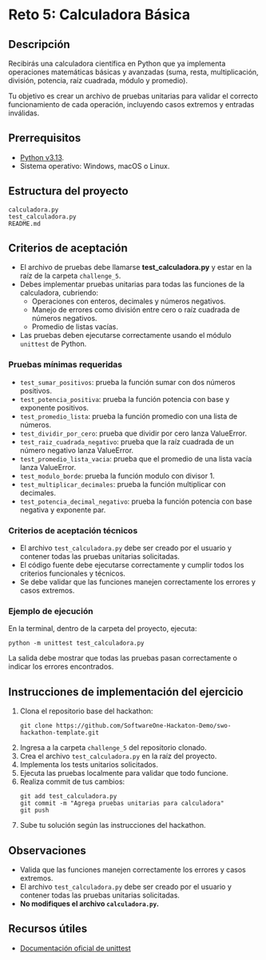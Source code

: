 # Reto 5: Calculadora Básica

## Descripción
Recibirás una calculadora científica en Python que ya implementa operaciones matemáticas básicas y avanzadas (suma, resta, multiplicación, división, potencia, raíz cuadrada, módulo y promedio).

Tu objetivo es crear un archivo de pruebas unitarias para validar el correcto funcionamiento de cada operación, incluyendo casos extremos y entradas inválidas.

## Prerrequisitos
- [Python v3.13](https://wiki.python.org/moin/BeginnersGuide/Download).
- Sistema operativo: Windows, macOS o Linux.

## Estructura del proyecto
```
calculadora.py
test_calculadora.py
README.md
```

## Criterios de aceptación
- El archivo de pruebas debe llamarse **test_calculadora.py** y estar en la raíz de la carpeta `challenge_5`.
- Debes implementar pruebas unitarias para todas las funciones de la calculadora, cubriendo:
  - Operaciones con enteros, decimales y números negativos.
  - Manejo de errores como división entre cero o raíz cuadrada de números negativos.
  - Promedio de listas vacías.
- Las pruebas deben ejecutarse correctamente usando el módulo `unittest` de Python.

### Pruebas mínimas requeridas
  - `test_sumar_positivos`: prueba la función sumar con dos números positivos.
  - `test_potencia_positiva`: prueba la función potencia con base y exponente positivos.
  - `test_promedio_lista`: prueba la función promedio con una lista de números.
  - `test_dividir_por_cero`: prueba que dividir por cero lanza ValueError.
  - `test_raiz_cuadrada_negativo`: prueba que la raíz cuadrada de un número negativo lanza ValueError.
  - `test_promedio_lista_vacia`: prueba que el promedio de una lista vacía lanza ValueError.
  - `test_modulo_borde`: prueba la función modulo con divisor 1.
  - `test_multiplicar_decimales`: prueba la función multiplicar con decimales.
  - `test_potencia_decimal_negativo`: prueba la función potencia con base negativa y exponente par.

### Criterios de aceptación técnicos
- El archivo `test_calculadora.py` debe ser creado por el usuario y contener todas las pruebas unitarias solicitadas.
- El código fuente debe ejecutarse correctamente y cumplir todos los criterios funcionales y técnicos.
- Se debe validar que las funciones manejen correctamente los errores y casos extremos.

### Ejemplo de ejecución

En la terminal, dentro de la carpeta del proyecto, ejecuta:
```
python -m unittest test_calculadora.py
```
La salida debe mostrar que todas las pruebas pasan correctamente o indicar los errores encontrados.

## Instrucciones de implementación del ejercicio
1. Clona el repositorio base del hackathon:
   ```
   git clone https://github.com/SoftwareOne-Hackaton-Demo/swo-hackathon-template.git
   ```
2. Ingresa a la carpeta `challenge_5` del repositorio clonado.
3. Crea el archivo `test_calculadora.py` en la raíz del proyecto.
4. Implementa los tests unitarios solicitados.
5. Ejecuta las pruebas localmente para validar que todo funcione.
6. Realiza commit de tus cambios:
   ```
   git add test_calculadora.py
   git commit -m "Agrega pruebas unitarias para calculadora"
   git push
   ```
7. Sube tu solución según las instrucciones del hackathon.

## Observaciones
- Valida que las funciones manejen correctamente los errores y casos extremos.
- El archivo `test_calculadora.py` debe ser creado por el usuario y contener todas las pruebas unitarias solicitadas.
- **No modifiques el archivo `calculadora.py`.**

## Recursos útiles
- [Documentación oficial de unittest](https://docs.python.org/3/library/unittest.html)

